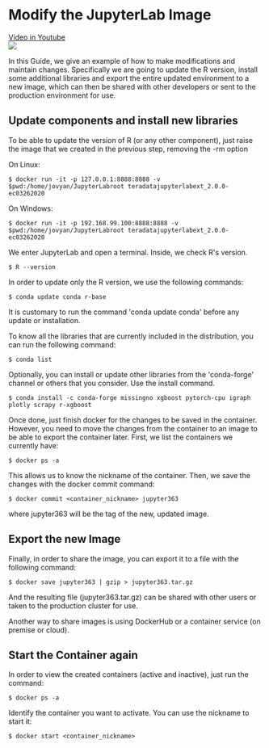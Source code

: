 # Modify the JupyterLab Image

[Video in Youtube](https://www.youtube.com/watch?v=mSp9EBr9Xr0)  
[![](http://img.youtube.com/vi/mSp9EBr9Xr0/0.jpg)](http://www.youtube.com/watch?v=mSp9EBr9Xr0 "Modifying a Docker Image")

In this Guide, we give an example of how to make modifications and maintain changes. Specifically we are going to update the R version, install some additional libraries and export the entire updated environment to a new image, which can then be shared with other developers or sent to the production environment for use.

## Update components and install new libraries

To be able to update the version of R (or any other component), just raise the image that we created in the previous step, removing the -rm option

On Linux:

    $ docker run -it -p 127.0.0.1:8888:8888 -v $pwd:/home/jovyan/JupyterLabroot teradatajupyterlabext_2.0.0-ec03262020

On Windows:

    $ docker run -it -p 192.168.99.100:8888:8888 -v $pwd:/home/jovyan/JupyterLabroot teradatajupyterlabext_2.0.0-ec03262020

We enter JupyterLab and open a terminal. Inside, we check R's version.

    $ R --version

In order to update only the R version, we use the following commands:

    $ conda update conda r-base

It is customary to run the command 'conda update conda' before any update or installation.

To know all the libraries that are currently included in the distribution, you can run the following command:

    $ conda list

Optionally, you can install or update other libraries from the 'conda-forge' channel or others that you consider. Use the install command.

    $ conda install -c conda-forge missingno xgboost pytorch-cpu igraph plotly scrapy r-xgboost

Once done, just finish docker for the changes to be saved in the container. However, you need to move the changes from the container to an image to be able to export the container later. First, we list the containers we currently have:

    $ docker ps -a

This allows us to know the nickname of the container. Then, we save the changes with the docker commit command:

    $ docker commit <container_nickname> jupyter363

where jupyter363 will be the tag of the new, updated image.

## Export the new Image

Finally, in order to share the image, you can export it to a file with the following command:

    $ docker save jupyter363 | gzip > jupyter363.tar.gz

And the resulting file (jupyter363.tar.gz) can be shared with other users or taken to the production cluster for use.

Another way to share images is using DockerHub or a container service (on premise or cloud).
  
## Start the Container again

In order to view the created containers (active and inactive), just run the command:

    $ docker ps -a

Identify the container you want to activate. You can use the nickname to start it:

    $ docker start <container_nickname> 


